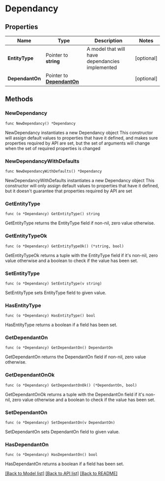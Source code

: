 # Dependancy

## Properties

Name | Type | Description | Notes
------------ | ------------- | ------------- | -------------
**EntityType** | Pointer to **string** | A model that will have dependancies implemented | [optional] 
**DependantOn** | Pointer to [**DependantOn**](DependantOn.md) |  | [optional] 

## Methods

### NewDependancy

`func NewDependancy() *Dependancy`

NewDependancy instantiates a new Dependancy object
This constructor will assign default values to properties that have it defined,
and makes sure properties required by API are set, but the set of arguments
will change when the set of required properties is changed

### NewDependancyWithDefaults

`func NewDependancyWithDefaults() *Dependancy`

NewDependancyWithDefaults instantiates a new Dependancy object
This constructor will only assign default values to properties that have it defined,
but it doesn't guarantee that properties required by API are set

### GetEntityType

`func (o *Dependancy) GetEntityType() string`

GetEntityType returns the EntityType field if non-nil, zero value otherwise.

### GetEntityTypeOk

`func (o *Dependancy) GetEntityTypeOk() (*string, bool)`

GetEntityTypeOk returns a tuple with the EntityType field if it's non-nil, zero value otherwise
and a boolean to check if the value has been set.

### SetEntityType

`func (o *Dependancy) SetEntityType(v string)`

SetEntityType sets EntityType field to given value.

### HasEntityType

`func (o *Dependancy) HasEntityType() bool`

HasEntityType returns a boolean if a field has been set.

### GetDependantOn

`func (o *Dependancy) GetDependantOn() DependantOn`

GetDependantOn returns the DependantOn field if non-nil, zero value otherwise.

### GetDependantOnOk

`func (o *Dependancy) GetDependantOnOk() (*DependantOn, bool)`

GetDependantOnOk returns a tuple with the DependantOn field if it's non-nil, zero value otherwise
and a boolean to check if the value has been set.

### SetDependantOn

`func (o *Dependancy) SetDependantOn(v DependantOn)`

SetDependantOn sets DependantOn field to given value.

### HasDependantOn

`func (o *Dependancy) HasDependantOn() bool`

HasDependantOn returns a boolean if a field has been set.


[[Back to Model list]](../README.md#documentation-for-models) [[Back to API list]](../README.md#documentation-for-api-endpoints) [[Back to README]](../README.md)


